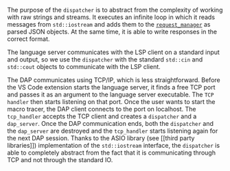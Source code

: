 The purpose of the `dispatcher` is to abstract from the complexity of working with raw strings and streams. It executes an infinite loop in which it reads messages from `std::iostream` and adds them to the [`request_manager`](https://github.com/eclipse/che-che4z-lsp-for-hlasm/wiki/Request-manager) as parsed JSON objects. At the same time, it is able to write responses in the correct format.

The language server communicates with the LSP client on a standard input and output, so we use the `dispatcher` with the standard `std::cin` and `std::cout` objects to communicate with the LSP client.

The DAP communicates using TCP/IP, which is less straightforward. Before the VS Code extension starts the language server, it finds a free TCP port and passes it as an argument to the language server executable. The `TCP handler` then starts listening on that port. Once the user wants to start the macro tracer, the DAP client connects to the port on localhost. The `tcp_handler` accepts the TCP client and creates a `dispatcher` and a `dap_server`. Once the DAP communication ends, both the `dispatcher` and the `dap_server` are destroyed and the `tcp_handler` starts listening again for the next DAP session. Thanks to the ASIO library (see [[third party libraries]]) implementation of the `std::iostream` interface, the `dispatcher` is able to completely abstract from the fact that it is communicating through TCP and not through the standard IO.
